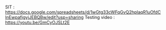 SIT : https://docs.google.com/spreadsheets/d/1wGtg33cWFqGvQ2hplaqR1uOfdClnEwpafjgyjJEBQBw/edit?usp=sharing
Testing video : https://youtu.be/GmCyOJSLt2E
